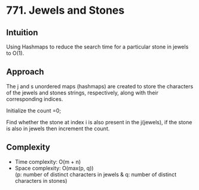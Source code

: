 # 771. Jewels and Stones

## Intuition
Using Hashmaps to reduce the search time for a particular stone in jewels to O(1).

## Approach
The j and s unordered maps (hashmaps) are created to store the characters of the jewels and stones strings, respectively, along with their corresponding indices.

Initialize the count =0;

Find whether the stone at index i is also present in the j(jewels), if the stone is also in jewels then increment the count.

## Complexity
- Time complexity: O(m + n) 
- Space complexity: O(max(p, q)) <br>
(p: number of distinct characters in jewels &
q: number of distinct characters in stones)